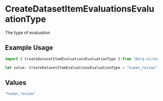 # CreateDatasetItemEvaluationsEvaluationType

The type of evaluation

## Example Usage

```typescript
import { CreateDatasetItemEvaluationsEvaluationType } from "@orq-ai/node/models/operations";

let value: CreateDatasetItemEvaluationsEvaluationType = "human_review";
```

## Values

```typescript
"human_review"
```